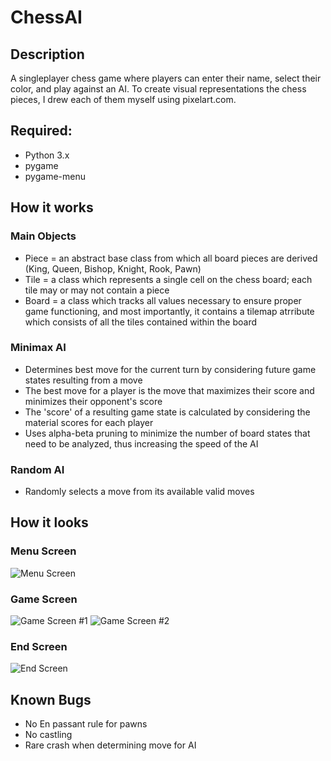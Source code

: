 # ChessAI

## Description
A singleplayer chess game where players can enter their name, select their color, and play against an AI. To create visual representations the chess pieces, I drew each of them myself using pixelart.com.

## Required:
- Python 3.x
- pygame
- pygame-menu

## How it works
### Main Objects
- Piece = an abstract base class from which all board pieces are derived (King, Queen, Bishop, Knight, Rook, Pawn)
- Tile = a class which represents a single cell on the chess board; each tile may or may not contain a piece
- Board = a class which tracks all values necessary to ensure proper game functioning, and most importantly, it contains a tilemap atrribute which consists of all the tiles contained within the board

### Minimax AI
- Determines best move for the current turn by considering future game states resulting from a move
- The best move for a player is the move that maximizes their score and minimizes their opponent's score
- The 'score' of a resulting game state is calculated by considering the material scores for each player
- Uses alpha-beta pruning to minimize the number of board states that need to be analyzed, thus increasing the speed of the AI

### Random AI
- Randomly selects a move from its available valid moves

## How it looks
### Menu Screen
![Menu Screen](https://i.paste.pics/fb89c6ccc7b403a7c3d9bb9bbd18515b.png)
### Game Screen
![Game Screen #1](https://i.paste.pics/8473f600f1bc50ea5965f950ce16cb8d.png)
![Game Screen #2](https://i.paste.pics/3b918de8bb676d34f886f93186939348.png)

### End Screen
![End Screen](https://i.paste.pics/3988638a886560139ea1e6a74cf0d4fd.png)

## Known Bugs
- No En passant rule for pawns
- No castling
- Rare crash when determining move for AI
